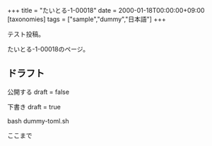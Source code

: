 +++
title = "たいとる-1-00018"
date = 2000-01-18T00:00:00+09:00
[taxonomies]
tags = ["sample","dummy","日本語"]
+++

テスト投稿。

たいとる-1-00018のページ。


## ドラフト

公開する
draft = false

下書き
draft = true

bash dummy-toml.sh

ここまで
